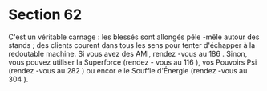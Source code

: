 # Section 62

C'est un véritable carnage : les blessés sont allongés pêle -mêle autour des stands ; des
clients courent dans tous les sens pour tenter d'échapper à la redoutable machine. Si vous
avez des AMI, rendez -vous au  186 . Sinon, vous pouvez utiliser la Superforce  (rendez -
vous au  116 ), vos Pouvoirs Psi  (rendez -vous au  282 ) ou encor e le Souffle d'Énergie
(rendez -vous au  304 ).